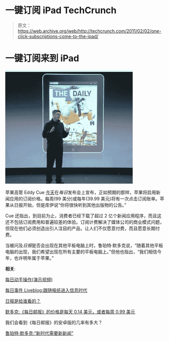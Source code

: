 # 一键订阅 iPad TechCrunch

> 原文：<https://web.archive.org/web/http://techcrunch.com/2011/02/02/one-click-subscriptions-come-to-the-ipad/>

# 一键订阅来到 iPad

![](img/750baaf6f03a3ab115eb1dcb52019fa9.png)

苹果高管 Eddy Cue [今天](https://web.archive.org/web/20230202235832/https://techcrunch.com/2011/02/02/the-daily-event-liveblog-follow-along-as-the-newspaper-hits-the-information-age/)在*每日*发布会上宣布，正如预期的那样，苹果将启用新闻应用的订阅价格。每周(99 美分)或每年(39.99 美元)将有一次点击订阅账单。苹果从日报开始，但是库伊说“你将很快听到其他出版物的公告。”

Cue 还指出，到目前为止，消费者已经下载了超过 2 亿个新闻应用程序，而且这还不包括订阅费用和普遍较差的体验。订阅计费解决了媒体公司的商业模式问题，但现在他们必须创造出引人注目的产品，让人们不仅愿意付费，而且愿意长期付费。

当被问及*日报*是否会出现在其他平板电脑上时，鲁珀特·默多克说，“随着其他平板电脑的出现，我们希望出现在所有主要的平板电脑上。”但他也指出，“我们相信今年，也许明年属于苹果。”

**相关**:

[每日动手操作(演示视频)](https://web.archive.org/web/20230202235832/https://techcrunch.com/2011/02/02/daily-demo-video/)

[每日事件 Liveblog:跟随报纸进入信息时代](https://web.archive.org/web/20230202235832/https://techcrunch.com/2011/02/02/the-daily-event-liveblog-follow-along-as-the-newspaper-hits-the-information-age/)

[日报是给谁看的？](https://web.archive.org/web/20230202235832/https://techcrunch.com/2011/02/02/who-is-the-daily-for/)

[默多克:《每日邮报》的价格是每天 0.14 美元，或者每周 0.99 美元](https://web.archive.org/web/20230202235832/https://techcrunch.com/2011/02/02/murdoch-the-daily-will-cost-0-14-per-day-or-1-per-week/)

我们会看到《每日邮报》的安卓版的几率有多大？

[鲁珀特·默多克:“新时代需要新新闻”](https://web.archive.org/web/20230202235832/https://techcrunch.com/2011/02/02/rupert-murdoch-new-times-demand-new-journalism/)